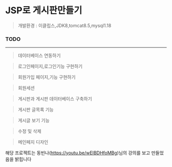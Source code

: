# JSP로 게시판만들기

> 개발환경 : 이클립스,JDK8,tomcat8.5,mysql1.18



### TODO 

------

> 데이터베이스 연동하기

> 로그인페이지,로그인기능 구현하기

> 회원가입 페이지,기능 구현하기

> 회원세션

> 게시판과 게시판 데이터베이스 구축하기

> 게시판 글목록 기능

> 게시글 보기 기능

> 수정 및 삭제 

> 메인페지 디자인







해당 프로젝트는 동빈나(https://youtu.be/wEIBDHfoMBg)님의 강의를 보고 만들었음을 밝힙니다

